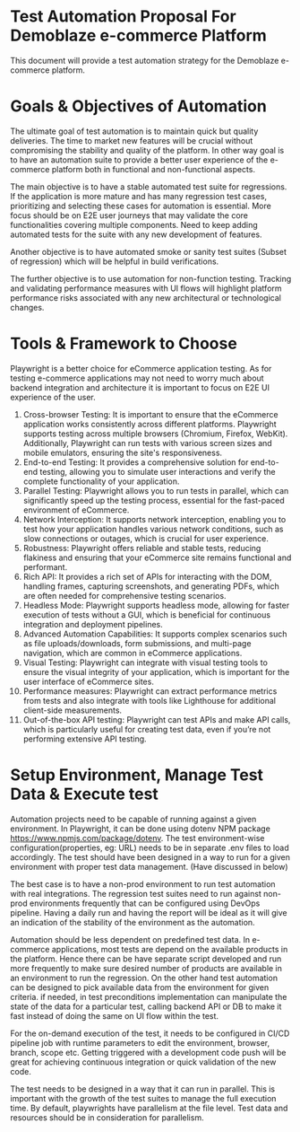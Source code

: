 # Test Automation Proposal For Demoblaze e-commerce Platform

This document will provide a test automation strategy for the Demoblaze e-commerce platform.


# Goals & Objectives of Automation

The ultimate goal of test automation is to maintain quick but quality deliveries. The time to market new features will be crucial without compromising the stability and quality of the platform. In other way goal is to have an automation suite to provide a better user experience of the e-commerce platform both in functional and non-functional aspects. 

The main objective is to have a stable automated test suite for regressions. If the application is more mature and has many regression test cases, prioritizing and selecting these cases for automation is essential. More focus should be on E2E user journeys that may validate the core functionalities covering multiple components. Need to keep adding automated tests for the suite with any new development of features.

Another objective is to have automated smoke or sanity test suites (Subset of regression) which will be helpful in build verifications.

The further objective is to use automation for non-function testing. Tracking and validating performance measures with UI flows will highlight platform performance risks associated with any new architectural or technological changes.


# Tools & Framework to Choose

Playwright is a better choice for eCommerce application testing. As for testing e-commerce applications may not need to worry much about backend integration and architecture it is important to focus on E2E UI experience of the user. 

1. Cross-browser Testing: It is important to ensure that the eCommerce application works consistently across different platforms. Playwright supports testing across multiple browsers (Chromium, Firefox, WebKit). Additionally, Playwright can run tests with various screen sizes and mobile emulators, ensuring the site's responsiveness.
2. End-to-end Testing: It provides a comprehensive solution for end-to-end testing, allowing you to simulate user interactions and verify the complete functionality of your application.
3. Parallel Testing: Playwright allows you to run tests in parallel, which can significantly speed up the testing process, essential for the fast-paced environment of eCommerce.
4. Network Interception: It supports network interception, enabling you to test how your application handles various network conditions, such as slow connections or outages, which is crucial for user experience. 
5. Robustness: Playwright offers reliable and stable tests, reducing flakiness and ensuring that your eCommerce site remains functional and performant.
6. Rich API: It provides a rich set of APIs for interacting with the DOM, handling frames, capturing screenshots, and generating PDFs, which are often needed for comprehensive testing scenarios.
7. Headless Mode: Playwright supports headless mode, allowing for faster execution of tests without a GUI, which is beneficial for continuous integration and deployment pipelines.
8. Advanced Automation Capabilities: It supports complex scenarios such as file uploads/downloads, form submissions, and multi-page navigation, which are common in eCommerce applications.
9. Visual Testing: Playwright can integrate with visual testing tools to ensure the visual integrity of your application, which is important for the user interface of eCommerce sites.
10. Performance measures: Playwright can extract performance metrics from tests and also integrate with tools like Lighthouse for additional client-side measurements.
11. Out-of-the-box API testing: Playwright can test APIs and make API calls, which is particularly useful for creating test data, even if you’re not performing extensive API testing.



# Setup Environment, Manage Test Data & Execute test

Automation projects need to be capable of running against a given environment. In Playwright, it can be done using dotenv NPM package https://www.npmjs.com/package/dotenv. The test environment-wise configuration(properties, eg: URL) needs to be in separate .env files to load accordingly. The test should have been designed in a way to run for a given environment with proper test data management. (Have discussed in below)

The best case is to have a non-prod environment to run test automation with real integrations. The regression test suites need to run against non-prod environments frequently that can be configured using DevOps pipeline. Having a daily run and having the report will be ideal as it will give an indication of the stability of the environment as the automation. 

Automation should be less dependent on predefined test data. In e-commerce applications, most tests are depend on the available products in the platform. Hence there can be have separate script developed and run more frequently to make sure desired number of products are available in an environment to run the regression. On the other hand test automation can be designed to pick available data from the environment for given criteria. if needed, in test preconditions implementation can manipulate the state of the data for a particular test, calling backend API or DB to make it fast instead of doing the same on UI flow within the test.

For the on-demand execution of the test, it needs to be configured in CI/CD pipeline job with runtime parameters to edit the environment, browser, branch, scope etc. Getting triggered with a development code push will be great for achieving continuous integration or quick validation of the new code.

The test needs to be designed in a way that it can run in parallel. This is important with the growth of the test suites to manage the full execution time. By default, playwrights have parallelism at the file level. Test data and resources should be in consideration for parallelism. 


